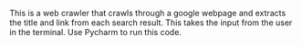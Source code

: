 This is a web crawler that crawls through a google webpage and extracts the title and link from each search result.
This takes the input from the user in the terminal.
Use Pycharm to run this code.
